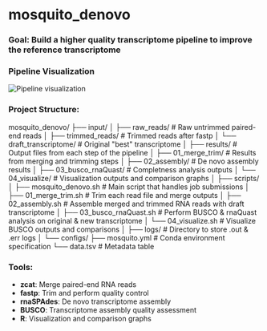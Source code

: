 # mosquito_denovo

### Goal: Build a higher quality transcriptome pipeline to improve the reference transcriptome


### Pipeline Visualization
   ![Pipeline visualization](simple_mosquito_denovo_pipeline.png)


### Project Structure:
mosquito_denovo/
├── input/
│   ├── raw_reads/                   # Raw untrimmed paired-end reads
│   ├── trimmed_reads/               # Trimmed reads after fastp
│   └── draft_transcriptome/         # Original "best" transcriptome
│
├── results/                         # Output files from each step of the pipeline
│   ├── 01_merge_trim/               # Results from merging and trimming steps
│   ├── 02_assembly/                 # De novo assembly results
│   ├── 03_busco_rnaQuast/           # Completness analysis outputs
│   └── 04_visualize/                # Visualization outputs and comparison graphs
│
├── scripts/
│   ├── mosquito_denovo.sh           # Main script that handles job submissions
│   ├── 01_merge_trim.sh             # Trim each read file and merge outputs
│   ├── 02_assembly.sh               # Assemble merged and trimmed RNA reads with draft transcriptome
│   ├── 03_busco_rnaQuast.sh         # Perform BUSCO & rnaQuast analysis on original & new transcriptome
│   └── 04_visualize.sh              # Visualize BUSCO outputs and comparisons
│
├── logs/                            # Directory to store .out & .err logs
│
└── configs/
    ├── mosquito.yml                 # Conda environment specification
    └── data.tsv                     # Metadata table


### Tools:
- **zcat**: Merge paired-end RNA reads
- **fastp**: Trim and perform quality control
- **rnaSPAdes**: De novo transcriptome assembly
- **BUSCO**: Transcriptome assembly quality assessment
- **R**: Visualization and comparison graphs
